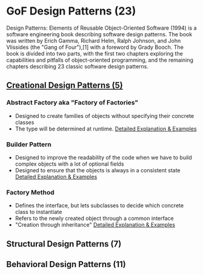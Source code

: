# GoF Design Patterns (23)

Design Patterns: Elements of Reusable Object-Oriented Software (1994) is a software engineering book describing software design patterns. 
The book was written by Erich Gamma, Richard Helm, Ralph Johnson, and John Vlissides (the "Gang of Four"),[1] with a foreword by 
Grady Booch. The book is divided into two parts, with the first two chapters exploring the capabilities and pitfalls of 
object-oriented programming, and the remaining chapters describing 23 classic software design patterns. 

## [Creational Design Patterns (5)](https://github.com/Iretha/ebook-design-patterns/blob/master/src/com/smdev/gof/creational)

### Abstract Factory aka "Factory of Factories"
* Designed to create families of objects without specifying their concrete classes
* The type will be determined at runtime.
[Detailed Explanation & Examples](https://github.com/Iretha/ebook-design-patterns/blob/master/src/com/smdev/gof/creational/abstract_factory)

### Builder Pattern
* Designed to improve the readability of the code when we have to build complex objects with a lot of optional fields
* Designed to ensure that the objects is always in a consistent state
[Detailed Explanation & Examples](https://github.com/Iretha/ebook-design-patterns/blob/master/src/com/smdev/gof/creational/builder)

### Factory Method
* Defines the interface, but lets subclasses to decide which concrete class to instantiate
* Refers to the newly created object through a common interface
* "Creation through inheritance"
[Detailed Explanation & Examples](https://github.com/Iretha/ebook-design-patterns/blob/master/src/com/smdev/gof/creational/factory_method)

## Structural Design Patterns (7)
## Behavioral Design Patterns (11)
